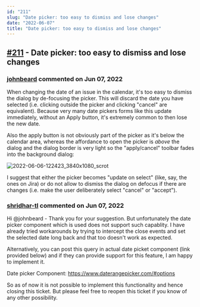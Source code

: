 ```yaml
---
id: "211"
slug: "Date picker: too easy to dismiss and lose changes"
date: "2022-06-07"
title: "Date picker: too easy to dismiss and lose changes"
---
```



## [#211](https://github.com/shridhar-tl/jira-assistant/issues/211) - Date picker: too easy to dismiss and lose changes

### [johnbeard](https://github.com/johnbeard) commented on Jun 07, 2022

When changing the date of an issue in the calendar, it's too easy to dismiss the dialog by de-focusing the picker. This will discard the date you have selected (i.e. clicking outside the picker and clicking "cancel" are equivalent). Because very many date pickers forms like this update immediately, without an Apply button, it's extremely common to then lose the new date.

Also the apply button is not obviously part of the picker as it's below the calendar area, whereas the affordance to open the picker is _above_ the dialog and the dialog border is very light so the "apply/cancel" toolbar fades into the background dialog:

![2022-06-06-122423_3840x1080_scrot](https://user-images.githubusercontent.com/5386578/172153022-ecf37900-b24e-437d-bdde-18635b580351.png)

I suggest that either the picker becomes "update on select" (like, say, the ones on Jira) or do not allow to dismiss the dialog on defocus if there are changes (i.e. make the user deliberately select "cancel" or "accept").

### [shridhar-tl](https://github.com/shridhar-tl) commented on Jun 07, 2022

Hi @johnbeard - Thank you for your suggestion. But unfortunately the date picker component which is used does not support such capablity. I have already tried workarounds by trying to intercept the close events and set the selected date long back and that too doesn't work as expected.

Alternatively, you can post this query in actual date picket component (link provided below) and if they can provide support for this feature, I am happy to implement it.

Date picker Component: https://www.daterangepicker.com/#options

So as of now it is not possible to implement this functionality and hence closing this ticket. But please feel free to reopen this ticket if you know of any other possibility.
